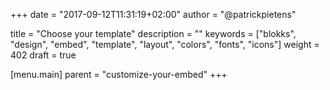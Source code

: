 +++
date            = "2017-09-12T11:31:19+02:00"
author          = "@patrickpietens"

title           = "Choose your template"
description     = ""
keywords        = ["blokks", "design", "embed", "template", "layout", "colors", "fonts", "icons"]
weight          = 402
draft           = true

[menu.main]
parent          = "customize-your-embed"
+++